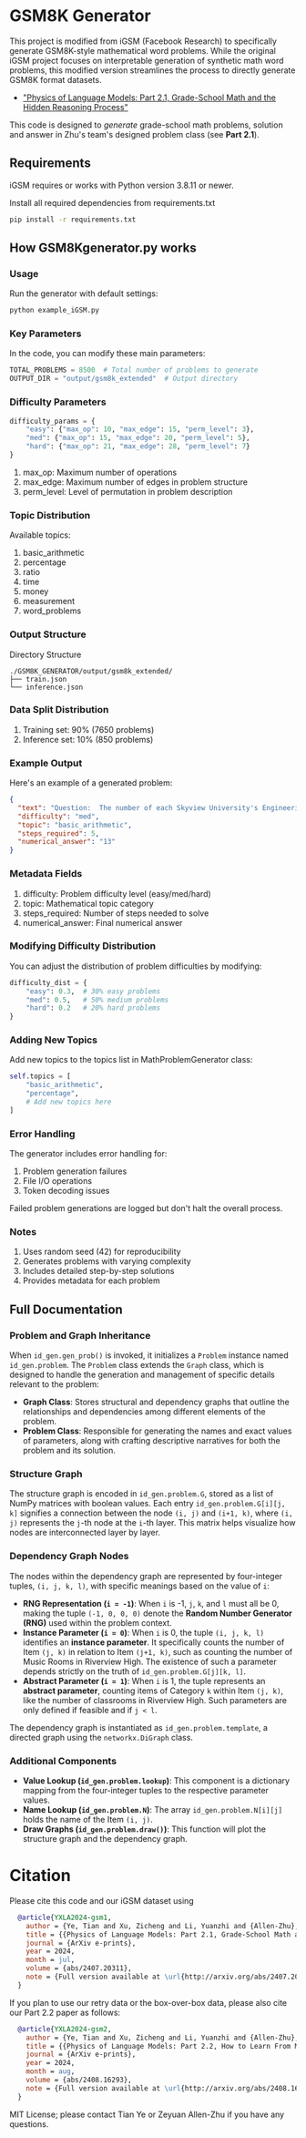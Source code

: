 # GSM8K Generator
This project is modified from iGSM (Facebook Research) to specifically generate GSM8K-style mathematical word problems. While the original iGSM project focuses on interpretable generation of synthetic math word problems, this modified version streamlines the process to directly generate GSM8K format datasets.

* ["Physics of Language Models: Part 2.1, Grade-School Math and the Hidden Reasoning Process"](https://arxiv.org/abs/2407.20311)

This code is designed to *generate* grade-school math problems, solution and answer in Zhu's team's designed problem class (see **Part 2.1**).


## Requirements
iGSM requires or works with Python version 3.8.11 or newer.

Install all required dependencies from requirements.txt
```bash
pip install -r requirements.txt
```

## How GSM8Kgenerator.py works
### Usage
Run the generator with default settings:
```bash
python example_iGSM.py
```

### Key Parameters
In the code, you can modify these main parameters:
```python
TOTAL_PROBLEMS = 8500  # Total number of problems to generate
OUTPUT_DIR = "output/gsm8k_extended"  # Output directory
```

### Difficulty Parameters
```python
difficulty_params = {
    "easy": {"max_op": 10, "max_edge": 15, "perm_level": 3},
    "med": {"max_op": 15, "max_edge": 20, "perm_level": 5},
    "hard": {"max_op": 21, "max_edge": 28, "perm_level": 7}
}
```

1. max_op: Maximum number of operations
2. max_edge: Maximum number of edges in problem structure
3. perm_level: Level of permutation in problem description

### Topic Distribution
Available topics:

1. basic_arithmetic
2. percentage
3. ratio
4. time
5. money
6. measurement
7. word_problems

### Output Structure
Directory Structure
```
./GSM8K_GENERATOR/output/gsm8k_extended/
├── train.json
└── inference.json
```

### Data Split Distribution

1. Training set: 90% (7650 problems)
2. Inference set: 10% (850 problems)

### Example Output
Here's an example of a generated problem:
```json
{
  "text": "Question:  The number of each Skyview University's Engineering Workshop equals each Skyview University's Number Theory Room. The number of each Skyview University's Number Theory Room equals 19 times as much as each Seaview University's Robotics Lab. The number of each Meadowland University's Robotics Lab equals 11. The number of each Seaview University's Robotics Lab equals 3 more than each Meadowland University's Classroom. How many Engineering Workshop does Skyview University have?\nSolution:  Define Meadowland University's Robotics Lab as U; so U = 11. Define Meadowland University's Classroom as d; so d = U = 11. Define Seaview University's Robotics Lab as M; so M = 3 + d = 3 + 11 = 14. Define Skyview University's Number Theory Room as F; so F = 19 * M = 19 * 14 = 13. Define Skyview University's Engineering Workshop as l; so l = F = 13.\nAnswer:  13\n\n",
  "difficulty": "med",
  "topic": "basic_arithmetic",
  "steps_required": 5,
  "numerical_answer": "13"
}
```

### Metadata Fields

1. difficulty: Problem difficulty level (easy/med/hard)
2. topic: Mathematical topic category
3. steps_required: Number of steps needed to solve
4. numerical_answer: Final numerical answer

### Modifying Difficulty Distribution
You can adjust the distribution of problem difficulties by modifying:
```python
difficulty_dist = {
    "easy": 0.3,  # 30% easy problems
    "med": 0.5,   # 50% medium problems
    "hard": 0.2   # 20% hard problems
}
```

### Adding New Topics
Add new topics to the topics list in MathProblemGenerator class:
```python
self.topics = [
    "basic_arithmetic",
    "percentage",
    # Add new topics here
]
```

### Error Handling
The generator includes error handling for:

1. Problem generation failures
2. File I/O operations
3. Token decoding issues
   
Failed problem generations are logged but don't halt the overall process.

### Notes

1. Uses random seed (42) for reproducibility
2. Generates problems with varying complexity
3. Includes detailed step-by-step solutions
4. Provides metadata for each problem

## Full Documentation

### Problem and Graph Inheritance
When `id_gen.gen_prob()` is invoked, it initializes a `Problem` instance named `id_gen.problem`. The `Problem` class extends the `Graph` class, which is designed to handle the generation and management of specific details relevant to the problem:
- **Graph Class**: Stores structural and dependency graphs that outline the relationships and dependencies among different elements of the problem.
- **Problem Class**: Responsible for generating the names and exact values of parameters, along with crafting descriptive narratives for both the problem and its solution.

### Structure Graph
The structure graph is encoded in `id_gen.problem.G`, stored as a list of NumPy matrices with boolean values. Each entry `id_gen.problem.G[i][j, k]` signifies a connection between the node `(i, j)` and `(i+1, k)`, where `(i, j)` represents the `j`-th node at the `i`-th layer. This matrix helps visualize how nodes are interconnected layer by layer.

### Dependency Graph Nodes
The nodes within the dependency graph are represented by four-integer tuples, `(i, j, k, l)`, with specific meanings based on the value of `i`:
- **RNG Representation (`i = -1`)**: When `i` is -1, `j`, `k`, and `l` must all be 0, making the tuple `(-1, 0, 0, 0)` denote the **Random Number Generator (RNG)** used within the problem context.
- **Instance Parameter (`i = 0`)**: When `i` is 0, the tuple `(i, j, k, l)` identifies an **instance parameter**. It specifically counts the number of Item `(j, k)` in relation to Item `(j+1, k)`, such as counting the number of Music Rooms in Riverview High. The existence of such a parameter depends strictly on the truth of `id_gen.problem.G[j][k, l]`.
- **Abstract Parameter (`i = 1`)**: When `i` is 1, the tuple represents an **abstract parameter**, counting items of Category `k` within Item `(j, k)`, like the number of classrooms in Riverview High. Such parameters are only defined if feasible and if `j < l`.

The dependency graph is instantiated as ``id_gen.problem.template``, a directed graph using the ``networkx.DiGraph`` class.

### Additional Components
- **Value Lookup (`id_gen.problem.lookup`)**: This component is a dictionary mapping from the four-integer tuples to the respective parameter values.
- **Name Lookup (`id_gen.problem.N`)**: The array `id_gen.problem.N[i][j]` holds the name of the Item `(i, j)`.
- **Draw Graphs (`id_gen.problem.draw()`)**: This function will plot the structure graph and the dependency graph.

# Citation

Please cite this code and our iGSM dataset using
```bibtex
  @article{YXLA2024-gsm1,
    author = {Ye, Tian and Xu, Zicheng and Li, Yuanzhi and {Allen-Zhu}, Zeyuan},
    title = {{Physics of Language Models: Part 2.1, Grade-School Math and the Hidden Reasoning Process}},
    journal = {ArXiv e-prints},
    year = 2024,
    month = jul,
    volume = {abs/2407.20311},
    note = {Full version available at \url{http://arxiv.org/abs/2407.20311}}
  }
```

If you plan to use our retry data or the box-over-box data, please also cite our Part 2.2 paper as follows:
```bibtex
  @article{YXLA2024-gsm2,
    author = {Ye, Tian and Xu, Zicheng and Li, Yuanzhi and {Allen-Zhu}, Zeyuan},
    title = {{Physics of Language Models: Part 2.2, How to Learn From Mistakes on Grade-School Math Problems}},
    journal = {ArXiv e-prints},
    year = 2024,
    month = aug,
    volume = {abs/2408.16293},
    note = {Full version available at \url{http://arxiv.org/abs/2408.16293}}
  }
```

MIT License; please contact Tian Ye or Zeyuan Allen-Zhu if you have any questions.
